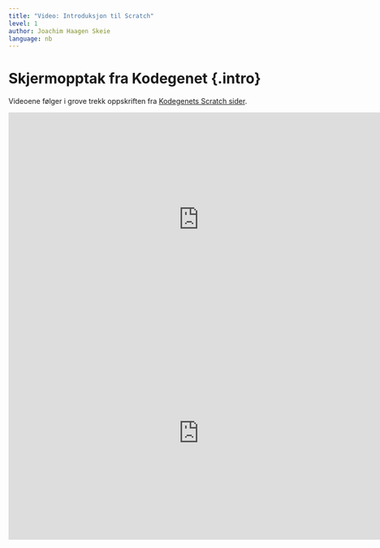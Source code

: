 ```yaml
---
title: "Video: Introduksjon til Scratch"
level: 1
author: Joachim Haagen Skeie
language: nb
---
```


# Skjermopptak fra Kodegenet {.intro}
Videoene følger i grove trekk oppskriften fra [Kodegenets Scratch sider](https://kodegenet.no/track/scratch/courses/scratch).

<div class="video-container">
<iframe src="https://player.vimeo.com/video/139331272" width="750" height="421" frameborder="0" allowfullscreen></iframe>
</div>

<div class="video-container">
<iframe src="https://player.vimeo.com/video/139996327" width="750" height="421" frameborder="0" allowfullscreen></iframe>
</div>
